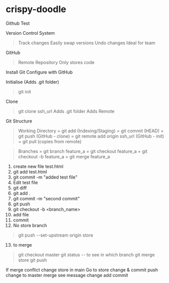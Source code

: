 # crispy-doodle
Github Test

Version Control System
> Track changes
> Easily swap versions
> Undo changes
> Ideal for team

GitHub
> Remote Repository
> Only stores code

Install Git
Configure with GitHub

Initialise (Adds .git folder)
> git init

Clone
> git clone ssh_url
Adds .git folder
Adds Remote

Git Structure
> Working Directory
  = git add  (Indexing/Staging)
  = git commit (HEAD)
  = git push (GitHub - clone)
  = git remote add origin ssh_url (GitHub - init)
  = git pull (copies from remote)

>Branches
  = git branch feature_a
  = git checkout feature_a
  = git checkout -b feature_a
  = git merge feature_a


1. create new file test.html
2. git add test.html
3. git commit -m "added test file"
4. Edit test file
5. git diff
6. git add .
7. git commit -m "second commit"
8. git push
9. git checkout -b <branch_name>
10. add file
11. commit
12. No store branch
> git push --set-upstream origin store
13. to merge
> git checkout master
> git status   -- to see in which branch
> git merge store
> git push

If merge conflict
change store in main
Go to store
change & commit
push
change to master
merge
see message
change
add
commit



